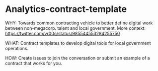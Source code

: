 # Analytics-contract-template

WHY:
Towards common contracting vehicle to better define digital work between non-megacorp. talent and local government.
More context: https://twitter.com/vr00n/status/985544553284255750

WHAT:
Contract templates to develop digital tools for local government operations.

HOW: 
Create issues to join the conversation or submit an example of a contract that works for you.

